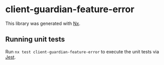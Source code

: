# client-guardian-feature-error

This library was generated with [Nx](https://nx.dev).

## Running unit tests

Run `nx test client-guardian-feature-error` to execute the unit tests via [Jest](https://jestjs.io).
